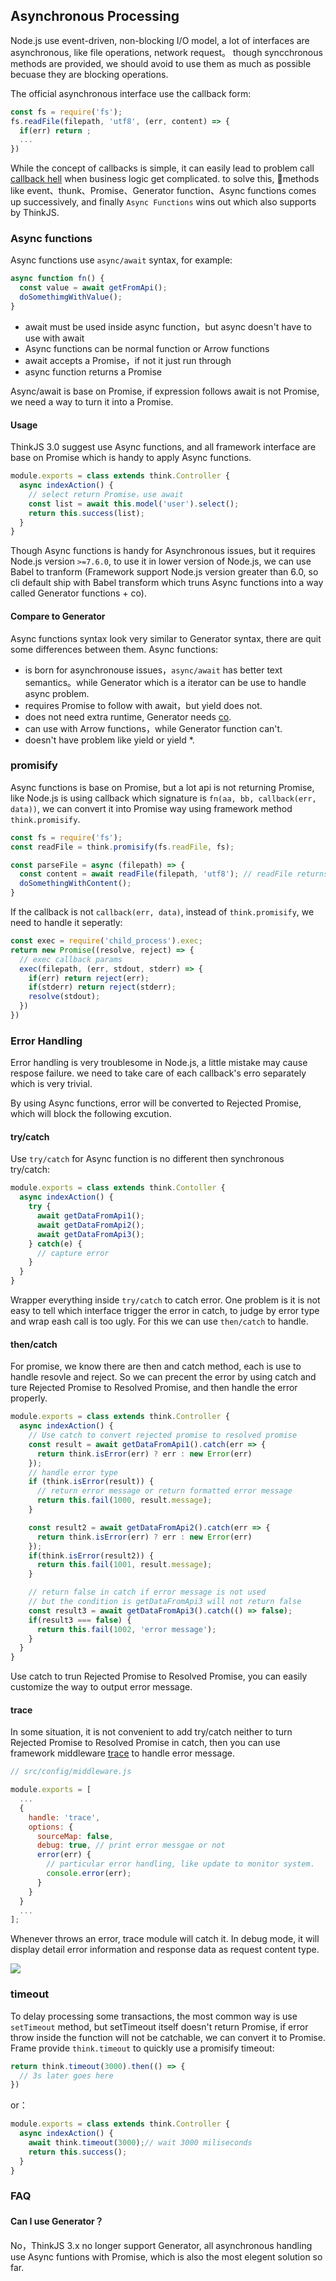 ## Asynchronous Processing
Node.js use event-driven, non-blocking I/O model, a lot of interfaces are asynchronous, like file operations, network request。 though syncchronous methods are provided, we should avoid to use them as much as possible becuase they are blocking operations.

The official asynchronous interface use the callback form:


```js
const fs = require('fs');
fs.readFile(filepath, 'utf8', (err, content) => {
  if(err) return ;
  ...
})
```
While the concept of callbacks is simple, it can easily lead to problem call [callback hell](http://callbackhell.com/) when business logic get complicated. to solve this, methods like event、thunk、Promise、Generator function、Async functions comes up successively, and finally `Async Functions` wins out which also supports by ThinkJS.

### Async functions

Async functions use `async/await` syntax, for example:

```js
async function fn() {
  const value = await getFromApi();
  doSomethimgWithValue();
}
```

* await must be used inside async function，but async doesn't have to use with await
* Async functions can be normal function or Arrow functions
* await accepts a Promise，if not it just run through
* async function returns a Promise

Async/await is base on Promise, if expression follows await is not Promise, we need a way to turn it into a Promise.

#### Usage

ThinkJS 3.0 suggest use Async functions, and all framework interface are base on Promise which is handy to apply Async functions.

```js
module.exports = class extends think.Controller {
  async indexAction() {
    // select return Promise，use await 
    const list = await this.model('user').select();
    return this.success(list);
  }
}
```

Though Async functions is handy for Asynchronous issues, but it requires Node.js version `>=7.6.0`, to use it in lower version of Node.js, we can use Babel to tranform (Framework support Node.js version greater than 6.0, so cli default ship with Babel transform which truns Async functions into a way called Generator functions + co).

#### Compare to Generator

Async functions syntax look very similar to Generator syntax, there are quit some differences between them. Async functions:

* is born for asynchronouse issues，`async/await` has better text semantics。while Generator which is a iterator can be use to handle async problem.
* requires Promise to follow with await，but yield does not.
* does not need extra runtime, Generator needs [co](https://github.com/tj/co).
* can use with Arrow functions，while Generator function can't.
* doesn't have problem like yield or yield *.

### promisify
Async functions is base on Promise, but a lot api is not returning Promise, like Node.js is using callback which signature is `fn(aa, bb, callback(err, data))`, we can convert it into Promise way using framework method `think.promisify`.

```js
const fs = require('fs');
const readFile = think.promisify(fs.readFile, fs);

const parseFile = async (filepath) => {
  const content = await readFile(filepath, 'utf8'); // readFile returns Promise
  doSomethingWithContent();
}
```

If the callback is not `callback(err, data)`, instead of `think.promisify`, we need to handle it seperatly:

```js
const exec = require('child_process').exec;
return new Promise((resolve, reject) => {
  // exec callback params
  exec(filepath, (err, stdout, stderr) => {
    if(err) return reject(err);
    if(stderr) return reject(stderr);
    resolve(stdout);
  })
})
```

### Error Handling

Error handling is very troublesome in Node.js, a little mistake may cause respose failure. we need to take care of each callback's erro separately which is very trivial. 

By using Async functions, error will be converted to Rejected Promise, which will block the following excution.

#### try/catch

Use `try/catch` for Async function is no different then synchronous try/catch:

```js
module.exports = class extends think.Contoller {
  async indexAction() {
    try {
      await getDataFromApi1();
      await getDataFromApi2();
      await getDataFromApi3();
    } catch(e) {
      // capture error
    }
  }
}
```
Wrapper everything inside `try/catch` to catch error. One problem is it is not easy to tell which interface trigger the error in catch, to judge by error type and wrap eash call is too ugly. For this we can use `then/catch` to handle.

#### then/catch

For promise, we know there are then and catch method, each is use to handle resovle and reject. So we can precent the error by using catch and ture Rejected Promise to Resolved Promise, and then handle the error properly.


```js
module.exports = class extends think.Controller {
  async indexAction() {
    // Use catch to convert rejected promise to resolved promise
    const result = await getDataFromApi1().catch(err => {
      return think.isError(err) ? err : new Error(err)
    });
    // handle error type
    if (think.isError(result)) {
      // return error message or return formatted error message
      return this.fail(1000, result.message);
    }

    const result2 = await getDataFromApi2().catch(err => {
      return think.isError(err) ? err : new Error(err)
    });
    if(think.isError(result2)) {
      return this.fail(1001, result.message);
    }

    // return false in catch if error message is not used
    // but the condition is getDataFromApi3 will not return false
    const result3 = await getDataFromApi3().catch(() => false);
    if(result3 === false) {
      return this.fail(1002, 'error message');
    }
  }
}
```
Use catch to trun Rejected Promise to Resolved Promise, you can easily customize the way to output error message.

#### trace
In some situation, it is not convenient to add try/catch neither to turn Rejected Promise to Resolved Promise in catch, then you can use framework middleware [trace](https://github.com/thinkjs/think-trace) to handle error message.

```js
// src/config/middleware.js

module.exports = [
  ...
  {
    handle: 'trace',
    options: {
      sourceMap: false,
      debug: true, // print error messgae or not
      error(err) {
        // particular error handling, like update to monitor system.
        console.error(err);
      }
    }
  }
  ...
];
```
Whenever throws an error, trace module will catch it. In debug mode, it will display detail error information and response data as request content type.

![](https://camo.githubusercontent.com/7fc4d8401b0bae26bae354f70da39e7ad0812af2/68747470733a2f2f70312e73736c2e7168696d672e636f6d2f743031303539383661633764666331633139372e706e67)

### timeout
To delay processing some transactions, the most common way is use `setTimeout` method, but setTimeout itself doesn't return Promise, if error throw inside the function will not be catchable, we can convert it to Promise.
Frame provide `think.timeout` to quickly use a promisify timeout:

```js
return think.timeout(3000).then(() => {
  // 3s later goes here
})
```

or：

```js
module.exports = class extends think.Controller {
  async indexAction() {
    await think.timeout(3000);// wait 3000 miliseconds
    return this.success();
  }
}
```

### FAQ

#### Can I use Generator？
No，ThinkJS 3.x no longer support Generator, all asynchronous handling use Async funtions with Promise, which is also the most elegent solution so far.
